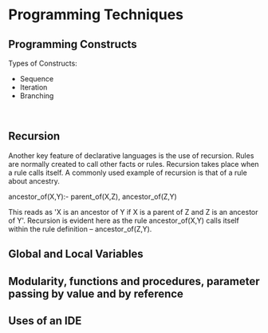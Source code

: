 # Programming Techniques

## Programming Constructs
Types of Constructs:
- Sequence
- Iteration
- Branching

<br>

## Recursion

Another key feature of declarative languages is the use of recursion. Rules are normally created to call other facts or rules. Recursion takes place when a rule calls itself. A commonly used example of recursion is that of a rule about ancestry.

ancestor_of(X,Y):- parent_of(X,Z), ancestor_of(Z,Y)

This reads as 'X is an ancestor of Y if X is a parent of Z and Z is an ancestor of Y'. Recursion is evident here as the rule ancestor_of(X,Y) calls itself within the rule definition – ancestor_of(Z,Y).

## Global and Local Variables

## Modularity, functions and procedures, parameter passing by value and by reference

## Uses of an IDE
